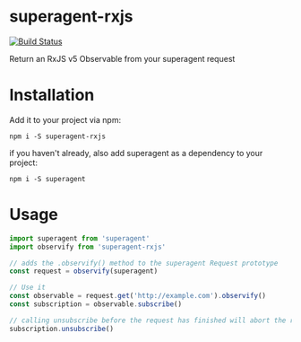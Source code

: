 # superagent-rxjs
[![Build Status](https://travis-ci.org/mrtnbroder/superagent-rxjs.svg?branch=master)](https://travis-ci.org/mrtnbroder/superagent-rxjs)

Return an RxJS v5 Observable from your superagent request

# Installation

Add it to your project via npm:

```shell
npm i -S superagent-rxjs
```

if you haven't already, also add superagent as a dependency to your project:

```shell
npm i -S superagent
```

# Usage

```js
import superagent from 'superagent'
import observify from 'superagent-rxjs'

// adds the .observify() method to the superagent Request prototype
const request = observify(superagent)

// Use it
const observable = request.get('http://example.com').observify()
const subscription = observable.subscribe()

// calling unsubscribe before the request has finished will abort the request!
subscription.unsubscribe()
```
